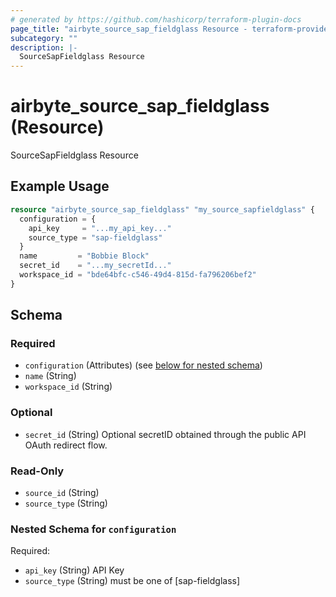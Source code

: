 ```yaml
---
# generated by https://github.com/hashicorp/terraform-plugin-docs
page_title: "airbyte_source_sap_fieldglass Resource - terraform-provider-airbyte"
subcategory: ""
description: |-
  SourceSapFieldglass Resource
---
```


# airbyte_source_sap_fieldglass (Resource)

SourceSapFieldglass Resource

## Example Usage

```terraform
resource "airbyte_source_sap_fieldglass" "my_source_sapfieldglass" {
  configuration = {
    api_key     = "...my_api_key..."
    source_type = "sap-fieldglass"
  }
  name         = "Bobbie Block"
  secret_id    = "...my_secretId..."
  workspace_id = "bde64bfc-c546-49d4-815d-fa796206bef2"
}
```

<!-- schema generated by tfplugindocs -->
## Schema

### Required

- `configuration` (Attributes) (see [below for nested schema](#nestedatt--configuration))
- `name` (String)
- `workspace_id` (String)

### Optional

- `secret_id` (String) Optional secretID obtained through the public API OAuth redirect flow.

### Read-Only

- `source_id` (String)
- `source_type` (String)

<a id="nestedatt--configuration"></a>
### Nested Schema for `configuration`

Required:

- `api_key` (String) API Key
- `source_type` (String) must be one of [sap-fieldglass]



